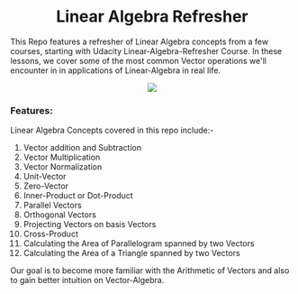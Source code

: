 <h1 align="center">Linear Algebra Refresher</h1>
This Repo features a refresher of Linear Algebra concepts from a few courses, starting with Udacity Linear-Algebra-Refresher Course.
In these lessons, we cover some of the most common Vector operations we'll encounter in in applications of Linear-Algebra in real life.

<p align="center">
    <img src="https://upload.wikimedia.org/wikipedia/commons/thumb/2/2f/Linear_subspaces_with_shading.svg/1200px-Linear_subspaces_with_shading.svg.png">
</p>

### Features:
Linear Algebra Concepts covered in this repo include:-

1. Vector addition and Subtraction
2. Vector Multiplication
3. Vector Normalization
4. Unit-Vector
5. Zero-Vector
6. Inner-Product or Dot-Product
7. Parallel Vectors
8. Orthogonal Vectors
9. Projecting Vectors on basis Vectors
10. Cross-Product
11. Calculating the Area of Parallelogram spanned by two Vectors
12. Calculating the Area of a Triangle spanned by two Vectors

Our goal is to become more familiar with the Arithmetic of Vectors and also to gain better intuition on Vector-Algebra.

